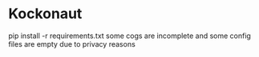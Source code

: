 # Kockonaut

pip install -r requirements.txt
some cogs are incomplete and some config files are empty due to privacy reasons
